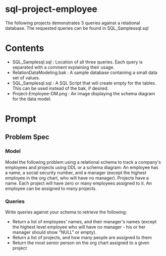# sql-project-employee

The following projects demonstrates 3 queries against a relational database. The requested queries can be found in SQL_Samplessql.sql

# Contents
* SQL_Samplesql.sql : Location of all three queries. Each query is separated with a comment explaining their usage.
* RelationDataModeling.bak : A sample database containing a small data set of values.
* SQL_Samplesql.sql : A SQL Script that will create empty for the tables. This can be used instead of the bak, if desired.
* Project-Employee-DM.png : An image displaying the schema diagram for the data model.
# Prompt 

## Problem Spec
### Model
Model the following problem using a relational schema to track a company's employees and projects using DDL or a schema diagram:
An employee has a name, a social security number, and a manager (except the highest employee in the org chart, who will have no manager).
Projects have a name.
Each project will have zero or many employees assigned to it. An employee can be assigned to many projects.

### Queries
Write queries against your schema to retrieve the following:
* Return a list of employees' names, and their manager's names (except the highest level employee who will have no manager - his or her manager should show "NULL" or empty).
* Return a list of projects, and how many people are assigned to them
* Return the most senior person on the org chart assigned to a given project

